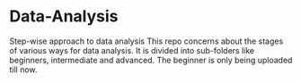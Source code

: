 # Data-Analysis
Step-wise approach to data analysis
This repo concerns about the stages of various ways for data analysis.
It is divided into sub-folders like beginners, intermediate and advanced.
The beginner is only being uploaded till now.
